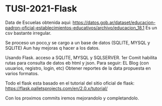 # TUSI-2021-Flask

Data de Escuelas obtenida aqui:
https://datos.gob.ar/dataset/educacion-padron-oficial-establecimientos-educativos/archivo/educacion_18.1
Es un csv bastante irregular.

Se proceso un poco,y se cargo a un base de datos (SQLITE, MYSQL y SQLITE)
Aun hay mejoras q hacer a los datos.

Usando Flask. acceso a SQLITE, MYSQL y SQLSERVER.
1er Comit habilita rutas para consulta de datos eb html y json.
Para seguir:
   EL Blog (con usuarios, registro, login, etc)
   Obtener reportes de la data propuesta en varios formatos.
   
   
Todo el flask esta basado en el tutorial del sitio oficial de flask:
https://flask.palletsprojects.com/en/2.0.x/tutorial/

Con los proximos commits iremos mejorandolo y completandolo.
